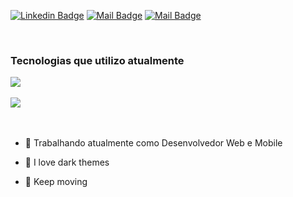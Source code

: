 [![Linkedin Badge](https://img.shields.io/badge/LinkedIn-0077B5?style=for-the-badge&logo=linkedin&logoColor=white)](https://www.linkedin.com/in/vitor-lima-591aa4146) [![Mail Badge](https://img.shields.io/badge/Instagram-E4405F?style=for-the-badge&logo=instagram&logoColor=white)](https://www.instagram.com/v_nasc.000x) [![Mail Badge](https://img.shields.io/badge/Gmail-D14836?style=for-the-badge&logo=gmail&logoColor=white)](mailto:vitornascimento923@gmail.com)

<br/>

### Tecnologias que utilizo atualmente

<p align="start">
  <a href="https://skillicons.dev">
    <img src="https://skillicons.dev/icons?i=javascript,typescript,cs,react,nextjs,angular,dotnet,postgres,firebase" />
  </a>
</p>
<p align="start">
  <a href="https://skillicons.dev">
    <img src="https://skillicons.dev/icons?i=supabase,docker,tailwind,styledcomponents,sass,figma,jest,postman,git" />
  </a>
</p>

<br/>


- 🔭 Trabalhando atualmente como Desenvolvedor Web e Mobile
- 🖤 I love dark themes
- 🦈 Keep moving

  <br/>

<!-- ![Snake animation](https://github.com/vitorl1maa/vitorl1maa/blob/output/github-contribution-grid-snake.svg)

</div>



